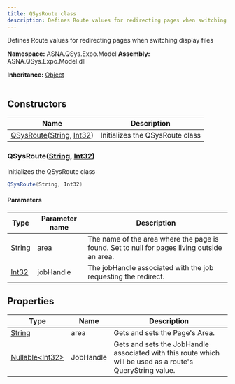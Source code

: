 ```yaml
---
title: QSysRoute class
description: Defines Route values for redirecting pages when switching display files
---
```


Defines Route values for redirecting pages when switching display files

**Namespace:** ASNA.QSys.Expo.Model
**Assembly:** ASNA.QSys.Expo.Model.dll

**Inheritance:** [Object](https://docs.microsoft.com/en-us/dotnet/api/system.object)
<br>
<br>

## Constructors

| Name | Description |
| --- | --- |
| [QSysRoute](#qsysroutestring-int32)([String](https://docs.microsoft.com/en-us/dotnet/api/system.string), [Int32](https://docs.microsoft.com/en-us/dotnet/api/system.int32)) | Initializes the QSysRoute class

### QSysRoute([String](https://docs.microsoft.com/en-us/dotnet/api/system.string), [Int32](https://docs.microsoft.com/en-us/dotnet/api/system.int32))

Initializes the QSysRoute class

```cs
QSysRoute(String, Int32)
```

#### Parameters

| Type | Parameter name | Description
| --- | --- | ---
| [String](https://docs.microsoft.com/en-us/dotnet/api/system.string) | area | The name of the area where the page is found. Set to null for pages living outside an area.
| [Int32](https://docs.microsoft.com/en-us/dotnet/api/system.int32) | jobHandle | The jobHandle associated with the job requesting the redirect.

## Properties

| Type | Name | Description
| --- | --- | --- 
| [String](https://learn.microsoft.com/en-us/dotnet/api/system.string?view=net-8.0) | area | Gets and sets the Page's Area. |
| [Nullable\<Int32\>](https://learn.microsoft.com/en-us/dotnet/csharp/language-reference/builtin-types/nullable-value-types) | JobHandle | Gets and sets the JobHandle associated with this route which will be used as a route's QueryString value. |
